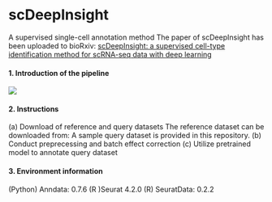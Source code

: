 # scDeepInsight
A supervised single-cell annotation method
The paper of scDeepInsight has been uploaded to bioRxiv: [scDeepInsight: a supervised cell-type identification method for scRNA-seq data with deep learning](https://www.biorxiv.org/content/10.1101/2023.03.09.531861v1)

#### 1. Introduction of the pipeline 
![](https://github.com/shangruJia/scDeepInsight/blob/main/figures/workflow.png)

#### 2. Instructions
(a) Download of reference and query datasets
    The reference dataset can be downloaded from:
    A sample query dataset is provided in this repository.
(b) Conduct preprecessing and batch effect correction
(c) Utilize pretrained model to annotate query dataset

#### 3. Environment information
(Python) Anndata: 0.7.6
(R )Seurat 4.2.0
(R) SeuratData: 0.2.2

